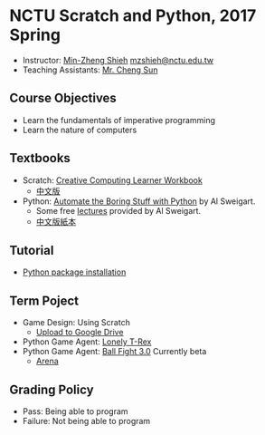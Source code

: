 # NCTU Scratch and Python, 2017 Spring

+   Instructor: [Min-Zheng Shieh](mailto:mzshieh@nctu.edu.tw) mzshieh@nctu.edu.tw
+   Teaching Assistants: [Mr. Cheng Sun](mailto:s2821d3721@gmail.com)

## Course Objectives

+   Learn the fundamentals of imperative programming
+   Learn the nature of computers

## Textbooks

+   Scratch: [Creative Computing Learner Workbook](http://scratched.gse.harvard.edu/guide/files/CreativeComputing20140820_LearnerWorkbook.pdf)
    +   [中文版](http://scratched.gse.harvard.edu/resources/traditional-chinese-translation-scratch-curriculum-guide)
+   Python: [Automate the Boring Stuff with Python](https://automatetheboringstuff.com/) by Al Sweigart.
    +   Some free [lectures](https://www.youtube.com/playlist?list=PL0-84-yl1fUnRuXGFe_F7qSH1LEnn9LkW) provided by Al Sweigart.
    +   [中文版紙本](https://www.tenlong.com.tw/products/9789864762729)

## Tutorial

+   [Python package installation](install.md)

## Term Poject

+   Game Design: Using Scratch
    +   [Upload to Google Drive](https://drive.google.com/drive/folders/0B4gASQ5Zzk3ASGItYkpNR0ZkOUE?usp=sharing)
+   Python Game Agent: [Lonely T-Rex](http://www.trex-game.skipser.com/)
+   Python Game Agent: [Ball Fight 3.0](https://github.com/sunset1995/ballfight.git) Currently beta
    +   [Arena](http://ballfight.nctu.me/)

## Grading Policy

+   Pass: Being able to program
+   Failure: Not being able to program